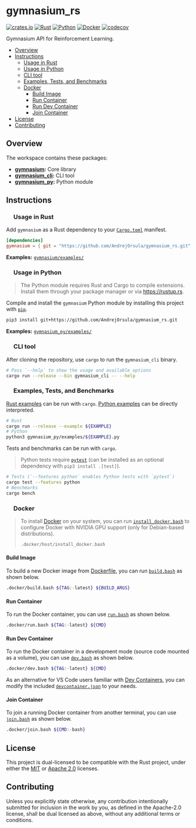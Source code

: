 # gymnasium_rs

<p align="left">
  <a href="https://crates.io/crates/gymnasium">                                        <img alt="crates.io" src="https://img.shields.io/crates/v/gymnasium.svg"></a>
  <!-- TODO[doc]: Enable shield once Python module is published on https://pypi.org -->
  <!-- <a href="https://pypi.org/project/gymnasium_rs/">                                    <img alt="PyPi"      src="https://img.shields.io/pypi/v/gymnasium_rs.svg"></a> -->
  <a href="https://github.com/AndrejOrsula/gymnasium_rs/actions/workflows/rust.yml">   <img alt="Rust"      src="https://github.com/AndrejOrsula/gymnasium_rs/actions/workflows/rust.yml/badge.svg"></a>
  <a href="https://github.com/AndrejOrsula/gymnasium_rs/actions/workflows/python.yml"> <img alt="Python"    src="https://github.com/AndrejOrsula/gymnasium_rs/actions/workflows/python.yml/badge.svg"></a>
  <a href="https://github.com/AndrejOrsula/gymnasium_rs/actions/workflows/docker.yml"> <img alt="Docker"    src="https://github.com/AndrejOrsula/gymnasium_rs/actions/workflows/docker.yml/badge.svg"></a>
  <a href="https://codecov.io/gh/AndrejOrsula/gymnasium_rs">                           <img alt="codecov"   src="https://codecov.io/gh/AndrejOrsula/gymnasium_rs/branch/main/graph/badge.svg"></a>
</p>

<!-- TODO[doc]: Update README.md -->

Gymnasium API for Reinforcement Learning.

- [Overview](#overview)
- [Instructions](#instructions)
  - [ Usage in Rust](#-usage-in-rust)
  - [ Usage in Python](#-usage-in-python)
  - [ CLI tool](#-cli-tool)
  - [ Examples, Tests, and Benchmarks](#-examples-tests-and-benchmarks)
  - [ Docker](#-docker)
    - [Build Image](#build-image)
    - [Run Container](#run-container)
    - [Run Dev Container](#run-dev-container)
    - [Join Container](#join-container)
- [License](#license)
- [Contributing](#contributing)

## Overview

The workspace contains these packages:

- **[gymnasium](gymnasium):** Core library
- **[gymnasium_cli](gymnasium_cli):** CLI tool
- **[gymnasium_py](gymnasium_py):** Python module

## Instructions

### <a href="#-usage-in-rust"><img src="https://rustacean.net/assets/rustacean-flat-noshadow.svg" width="16" height="16"></a> Usage in Rust

Add `gymnasium` as a Rust dependency to your [`Cargo.toml`](https://doc.rust-lang.org/cargo/reference/manifest.html) manifest.

<!-- TODO[doc]: Update Cargo.toml dependency once the package is published on https://crates.io -->

```toml
[dependencies]
gymnasium = { git = "https://github.com/AndrejOrsula/gymnasium_rs.git" }
```

**Examples:** [`gymnasium/examples/`](gymnasium/examples/)

### <a href="#-usage-in-python"><img src="https://www.svgrepo.com/show/354238/python.svg" width="16" height="16"></a> Usage in Python

> The Python module requires Rust and Cargo to compile extensions. Install them through your package manager or via <https://rustup.rs>.

Compile and install the `gymnasium` Python module by installing this project with [`pip`](https://pypi.org/project/pip).

```bash
pip3 install git+https://github.com/AndrejOrsula/gymnasium_rs.git
```

**Examples:** [`gymnasium_py/examples/`](gymnasium_py/examples/)

### <a href="#-cli-tool"><img src="https://www.svgrepo.com/show/353478/bash-icon.svg" width="16" height="16"></a> CLI tool

After cloning the repository, use `cargo` to run the `gymnasium_cli` binary.

```bash
# Pass `--help` to show the usage and available options
cargo run --release --bin gymnasium_cli -- --help
```

### <a href="#-examples-tests-and-benchmarks"><img src="https://www.svgrepo.com/show/269868/lab.svg" width="16" height="16"></a> Examples, Tests, and Benchmarks

[Rust examples](gymnasium/examples/) can be run with `cargo`. [Python examples](gymnasium_py/examples/) can be directly interpreted.

```bash
# Rust
cargo run --release --example ${EXAMPLE}
# Python
python3 gymnasium_py/examples/${EXAMPLE}.py
```

Tests and benchmarks can be run with `cargo`.

> Python tests require [`pytest`](https://docs.pytest.org/) (can be installed as an optional dependency with `pip3 install .[test]`).

```bash
# Tests (`--features python` enables Python tests with `pytest`)
cargo test --features python
# Benchmarks
cargo bench
```

### <a href="#-docker"><img src="https://www.svgrepo.com/show/448221/docker.svg" width="16" height="16"></a> Docker

> To install [Docker](https://docs.docker.com/get-docker) on your system, you can run [`install_docker.bash`](.docker/host/install_docker.bash) to configure Docker with NVIDIA GPU support (only for Debian-based distributions).
>
> ```bash
> .docker/host/install_docker.bash
> ```

#### Build Image

To build a new Docker image from [Dockerfile](Dockerfile), you can run [`build.bash`](.docker/build.bash) as shown below.

```bash
.docker/build.bash ${TAG:-latest} ${BUILD_ARGS}
```

#### Run Container

To run the Docker container, you can use [`run.bash`](.docker/run.bash) as shown below.

```bash
.docker/run.bash ${TAG:-latest} ${CMD}
```

#### Run Dev Container

To run the Docker container in a development mode (source code mounted as a volume), you can use [`dev.bash`](.docker/dev.bash) as shown below.

```bash
.docker/dev.bash ${TAG:-latest} ${CMD}
```

As an alternative for VS Code users familiar with [Dev Containers](https://code.visualstudio.com/docs/devcontainers/containers), you can modify the included [`devcontainer.json`](.devcontainer/devcontainer.json) to your needs.

#### Join Container

To join a running Docker container from another terminal, you can use [`join.bash`](.docker/join.bash) as shown below.

```bash
.docker/join.bash ${CMD:-bash}
```

## License

This project is dual-licensed to be compatible with the Rust project, under either the [MIT](LICENSE-MIT) or [Apache 2.0](LICENSE-APACHE) licenses.

## Contributing

Unless you explicitly state otherwise, any contribution intentionally submitted for inclusion in the work by you, as defined in the Apache-2.0 license, shall be dual licensed as above, without any additional terms or conditions.
